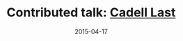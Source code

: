 ---
title: Contributed talk&#58; <a href='http://cadelllast.com/' target='blank'>Cadell Last</a>
layout: default
date: 2015-04-17
img: ../people/anonymous.png
link: speakers/last
category: Speakers
description: |
 <p class="lead">Planetary Multi-Personal Transcendence: Potential Being-Net Formation in the Global Brain Plan</p>
---